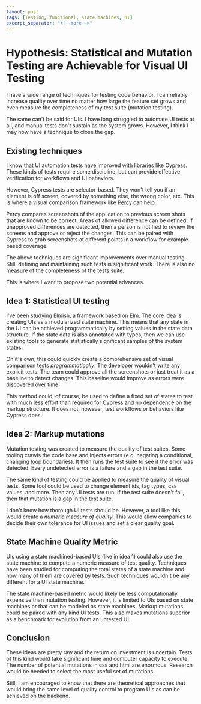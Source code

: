 ```yaml
---
layout: post
tags: [Testing, functional, state machines, UI]
excerpt_separator: "<!--more-->"
---
```


# Hypothesis: Statistical and Mutation Testing are Achievable for Visual UI Testing

I have a wide range of techniques for testing code behavior. I can reliably increase quality over time no matter how large the feature set grows and even measure the completeness of my test suite (mutation testing).

The same can't be said for UIs. I have long struggled to automate UI tests at all, and manual tests don't sustain as the system grows.
However, I think I may now have a technique to close the gap.
<!--more-->

## Existing techniques

I know that UI automation tests have improved with libraries like [Cypress](https://www.cypress.io/). These kinds of tests require some discipline, but can provide effective verification for workflows and UI behaviors. 

However, Cypress tests are selector-based. They won't tell you if an element is off screen, covered by something else, the wrong color, etc. 
This is where a visual comparison framework like [Percy](https://percy.io) can help. 

Percy compares screenshots of the application to previous screen shots that are known to be correct. Areas of allowed difference can be defined. If unapproved differences are detected, then a person is notified to review the screens and approve or reject the changes. This can be paired with Cypress to grab screenshots at different points in a workflow for example-based coverage.

The above techniques are significant improvements over manual testing. Still, defining and maintaining such tests is significant work. There is also no measure of the completeness of the tests suite.

This is where I want to propose two potential advances.

## Idea 1: Statistical UI testing

I've been studying Elmish, a framework based on Elm. The core idea is creating UIs as a modularized state machine. This means that any state in the UI can be achieved programmatically by setting values in the state data structure. If the state data is also annotated with types, then we can use existing tools to generate statistically significant samples of the system states. 

On it's own, this could quickly create a comprehensive set of visual comparison tests *programmatically*. The developer wouldn't write any explicit tests. The team could approve all the screenshots or just treat it as a baseline to detect changes. This baseline would improve as errors were discovered over time. 

This method could, of course, be used to define a fixed set of states to test with much less effort than required for Cypress and no dependence on the markup structure. It does not, however, test workflows or behaviors like Cypress does.

## Idea 2: Markup mutations

Mutation testing was created to measure the quality of test suites. Some tooling crawls the code base and injects errors (e.g. negating a conditional, changing loop boundaries). It then runs the test suite to see if the error was detected. Every undetected error is a failure and a gap in the test suite.

The same kind of testing could be applied to measure the quality of visual tests. Some tool could be used to change element ids, tag types, css values, and more. Then any UI tests are run. If the test suite doesn't fail, then that mutation is a gap in the test suite.

I don't know how thorough UI tests should be. However, a tool like this would create a *numeric measure of quality*. This would allow companies to decide their own tolerance for UI issues and set a clear quality goal.

## State Machine Quality Metric

UIs using a state machined-based UIs (like in idea 1) could also use the state machine to compute a numeric measure of test quality. Techniques have been studied for computing the total states of a state machine and how many of them are covered by tests. Such techniques wouldn't be any different for a UI state machine.

The state machine-based metric would likely be less computationally expensive than mutation testing. However, it is limited to UIs based on state machines or that can be modeled as state machines. Markup mutations could be paired with any kind UI tests. This also makes mutations superior as a benchmark for evolution from an untested UI.

## Conclusion

These ideas are pretty raw and the return on investment is uncertain. Tests of this kind would take significant time and computer capacity to execute. The number of potential mutations in css and html are enormous. Research would be needed to select the most useful set of mutations.

Still, I am encouraged to know that there are theoretical approaches that would bring the same level of quality control to program UIs as can be achieved on the backend.


<!-- 
RESEARCH: This post presents some opportunities for collaborating with academics
- studying rules for minimal failing transitions in state machines, like how we have for values in property tests
  - most likely a very similar technique. I'd guess that the parameters of a function can be considered a state machine. 
- Studying mutations to markup
  - dropping all classes would be a good first test
 -->